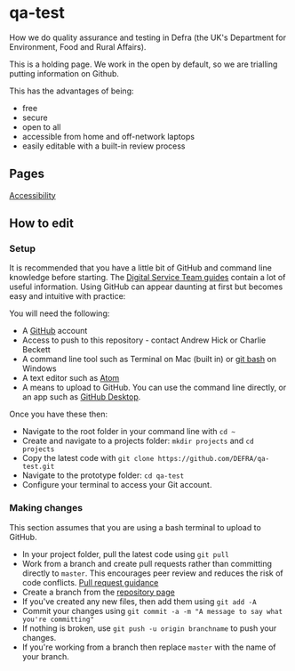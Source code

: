 # qa-test

How we do quality assurance and testing in Defra (the UK's Department for Environment, Food and Rural Affairs).

This is a holding page. We work in the open by default, so we are trialling putting information on Github.

This has the advantages of being:
* free
* secure
* open to all
* accessible from home and off-network laptops
* easily editable with a built-in review process

## Pages

[Accessibility](https://github.com/DEFRA/dst-guides/blob/master/process/accessibility.md)

## How to edit

### Setup

It is recommended that you have a little bit of GitHub and command line knowledge before starting. The [Digital Service Team guides](https://github.com/DEFRA/dst-guides/tree/master/github) contain a lot of useful information. Using GitHub can appear daunting at first but becomes easy and intuitive with practice:

You will need the following:

* A [GitHub](https://github.com/) account
* Access to push to this repository - contact Andrew Hick or Charlie Beckett
* A command line tool such as Terminal on Mac (built in) or [git bash](https://gitforwindows.org/) on Windows
* A text editor such as [Atom](https://atom.io/)
* A means to upload to GitHub. You can use the command line directly, or an app such as [GitHub Desktop](https://desktop.github.com/).

Once you have these then:

* Navigate to the root folder in your command line with `cd ~`
* Create and navigate to a projects folder: `mkdir projects` and `cd projects`
* Copy the latest code with `git clone https://github.com/DEFRA/qa-test.git`
* Navigate to the prototype folder: `cd qa-test`
* Configure your terminal to access your Git account.

### Making changes

This section assumes that you are using a bash terminal to upload to GitHub.

* In your project folder, pull the latest code using `git pull`
* Work from a branch and create pull requests rather than committing directly to `master`. This encourages peer review and reduces the risk of code conflicts. [Pull request guidance](https://github.com/DEFRA/dst-guides/blob/master/process/pull_request.md)
* Create a branch from the [repository page](https://github.com/DEFRA/qa-test)
* If you've created any new files, then add them using `git add -A`
* Commit your changes using `git commit -a -m "A message to say what you're committing"`
* If nothing is broken, use `git push -u origin branchname` to push your changes.
* If you're working from a branch then replace `master` with the name of your branch.
